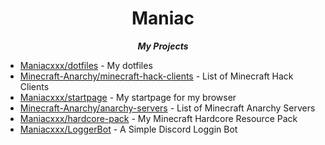 <div align="center">

Maniac
===
***My Projects***

</div>

- [Maniacxxx/dotfiles](https://github.com/Maniacxxx/dotfiles) - My dotfiles
- [Minecraft-Anarchy/minecraft-hack-clients](https://github.com/Minecraft-Anarchy/minecraft-hack-clients) - List of Minecraft Hack Clients
- [Maniacxxx/startpage](https://github.com/Maniacxxx/startpage) - My startpage for my browser
- [Minecraft-Anarchy/anarchy-servers](https://github.com/Minecraft-Anarchy/anarchy-servers) - List of Minecraft Anarchy Servers
- [Maniacxxx/hardcore-pack](https://github.com/Maniacxxx/hardcore-pack) - My Minecraft Hardcore Resource Pack
- [Maniacxxx/LoggerBot](https://github.com/Maniacxxx/LoggerBot) - A Simple Discord Loggin Bot
